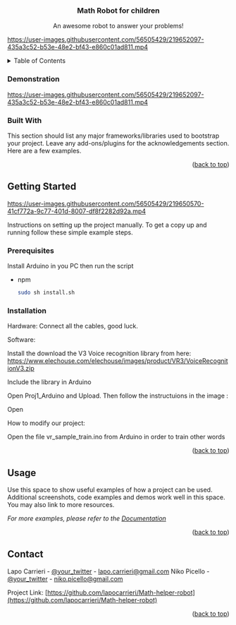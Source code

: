 

<!-- PROJECT SHIELDS -->
<!--
*** I'm using markdown "reference style" links for readability.
*** Reference links are enclosed in brackets [ ] instead of parentheses ( ).
*** See the bottom of this document for the declaration of the reference variables
*** for contributors-url, forks-url, etc. This is an optional, concise syntax you may use.
*** https://www.markdownguide.org/basic-syntax/#reference-style-links
-->



  <h3 align="center">Math Robot for children </h3>

  <p align="center">
    An awesome robot to answer your problems!
   


https://user-images.githubusercontent.com/56505429/219652097-435a3c52-b53e-48e2-bf43-e860c01ad811.mp4




<!-- TABLE OF CONTENTS -->
<details>
  <summary>Table of Contents</summary>
  <ol>
    <li>
      <a href="#about-the-project">About The Project</a>
      <ul>
        <li><a href="#built-with">Built With</a></li>
      </ul>
    </li>
    <li>
      <a href="#getting-started">Getting Started</a>
      <ul>
        <li><a href="#prerequisites">Prerequisites</a></li>
        <li><a href="#installation">Installation</a></li>
      </ul>
    </li>
    <li><a href="#usage">Usage</a></li>
    <li><a href="#roadmap">Roadmap</a></li>
    <li><a href="#contributing">Contributing</a></li>
    <li><a href="#license">License</a></li>
    <li><a href="#contact">Contact</a></li>
    <li><a href="#acknowledgments">Acknowledgments</a></li>
  </ol>
</details>



### Demonstration

https://user-images.githubusercontent.com/56505429/219652097-435a3c52-b53e-48e2-bf43-e860c01ad811.mp4

### Built With

This section should list any major frameworks/libraries used to bootstrap your project. Leave any add-ons/plugins for the acknowledgements section. Here are a few examples.



<p align="right">(<a href="#readme-top">back to top</a>)</p>



<!-- GETTING STARTED -->
## Getting Started
https://user-images.githubusercontent.com/56505429/219650570-41cf772a-9c77-401d-8007-df8f2282d92a.mp4


Instructions on setting up the project manually.
To get a copy up and running follow these simple example steps.

### Prerequisites

Install Arduino in you PC then run the script
* npm
  ```sh
  sudo sh install.sh
  ```

### Installation

Hardware:
Connect all the cables, good luck.

Software:

Install the download the V3 Voice recognition library from here: https://www.elechouse.com/elechouse/images/product/VR3/VoiceRecognitionV3.zip

Include the library in Arduino

Open Proj1_Arduino and Upload. Then follow the instructuions in the image : 

Open


How to modify our project:

Open the file vr_sample_train.ino from Arduino in order to train other words



<p align="right">(<a href="#readme-top">back to top</a>)</p>



<!-- USAGE EXAMPLES -->
## Usage

Use this space to show useful examples of how a project can be used. Additional screenshots, code examples and demos work well in this space. You may also link to more resources.

_For more examples, please refer to the [Documentation](https://example.com)_

<p align="right">(<a href="#readme-top">back to top</a>)</p>





<!-- CONTACT -->
## Contact

Lapo Carrieri - [@your_twitter](https://twitter.com/your_username) - lapo.carrieri@gmail.com
Niko Picello - [@your_twitter](https://twitter.com/your_username) - niko.picello@gmail.com

Project Link: [https://github.com/lapocarrieri/Math-helper-robot](https://github.com/lapocarrieri/Math-helper-robot)

<p align="right">(<a href="#readme-top">back to top</a>)</p>



